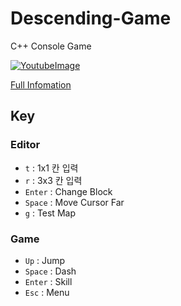 # Descending-Game

C++ Console Game

[![YoutubeImage](https://img.youtube.com/vi/TWcySjsfLNE/0.jpg)](https://youtu.be/TWcySjsfLNE)

[Full Infomation](https://mona04.github.io/posts/portfolio/Cpp-Console-MiniGame/)

## Key

### Editor

+ ```t``` : 1x1 칸 입력
+ ```r``` : 3x3 칸 입력
+ ```Enter``` : Change Block
+ ```Space``` : Move Cursor Far
+ ```g``` : Test Map

### Game

+ ```Up``` : Jump
+ ```Space``` : Dash
+ ```Enter``` : Skill
+ ```Esc``` : Menu